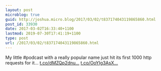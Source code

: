 ```yaml
---
layout: post
microblog: true
guid: http://joshua.micro.blog/2017/03/02/t837174043119865860.html
post_id: 33930
date: 2017-03-02T16:33:40+1100
lastmod: 2019-07-30T17:41:19+1100
type: post
url: /2017/03/02/t837174043119865860.html
---
```

My little #podcast with a really popular name just hit its first 1000 http requests for it… [t.co/dMZQp2dnu...](https://t.co/dMZQp2dnu1) [t.co/OoYIg3AsX...](https://t.co/OoYIg3AsXq)
